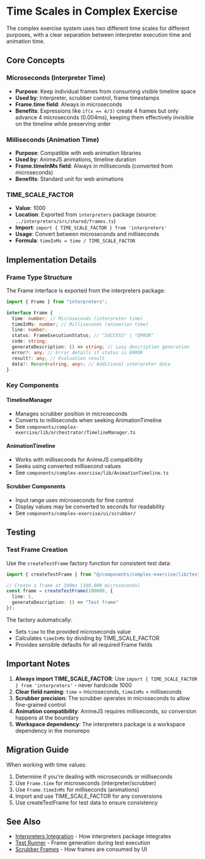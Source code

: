 # Time Scales in Complex Exercise

The complex exercise system uses two different time scales for different purposes, with a clear separation between interpreter execution time and animation time.

## Core Concepts

### Microseconds (Interpreter Time)

- **Purpose**: Keep individual frames from consuming visible timeline space
- **Used by**: Interpreter, scrubber control, frame timestamps
- **Frame.time field**: Always in microseconds
- **Benefits**: Expressions like `if(x == 4/3)` create 4 frames but only advance 4 microseconds (0.004ms), keeping them effectively invisible on the timeline while preserving order

### Milliseconds (Animation Time)

- **Purpose**: Compatible with web animation libraries
- **Used by**: AnimeJS animations, timeline duration
- **Frame.timeInMs field**: Always in milliseconds (converted from microseconds)
- **Benefits**: Standard unit for web animations

### TIME_SCALE_FACTOR

- **Value**: 1000
- **Location**: Exported from `interpreters` package (source: `../interpreters/src/shared/frames.ts`)
- **Import**: `import { TIME_SCALE_FACTOR } from 'interpreters'`
- **Usage**: Convert between microseconds and milliseconds
- **Formula**: `timeInMs = time / TIME_SCALE_FACTOR`

## Implementation Details

### Frame Type Structure

The Frame interface is exported from the interpreters package:

```typescript
import { Frame } from "interpreters";

interface Frame {
  time: number; // Microseconds (interpreter time)
  timeInMs: number; // Milliseconds (animation time)
  line: number;
  status: FrameExecutionStatus; // "SUCCESS" | "ERROR"
  code: string;
  generateDescription: () => string; // Lazy description generation
  error?: any; // Error details if status is ERROR
  result?: any; // Evaluation result
  data?: Record<string, any>; // Additional interpreter data
}
```

### Key Components

#### TimelineManager

- Manages scrubber position in microseconds
- Converts to milliseconds when seeking AnimationTimeline
- See `components/complex-exercise/lib/orchestrator/TimelineManager.ts`

#### AnimationTimeline

- Works with milliseconds for AnimeJS compatibility
- Seeks using converted millisecond values
- See `components/complex-exercise/lib/AnimationTimeline.ts`

#### Scrubber Components

- Input range uses microseconds for fine control
- Display values may be converted to seconds for readability
- See `components/complex-exercise/ui/scrubber/`

## Testing

### Test Frame Creation

Use the `createTestFrame` factory function for consistent test data:

```typescript
import { createTestFrame } from "@/components/complex-exercise/lib/test-utils/createTestFrame";

// Create a frame at 100ms (100,000 microseconds)
const frame = createTestFrame(100000, {
  line: 5,
  generateDescription: () => "Test frame"
});
```

The factory automatically:

- Sets `time` to the provided microseconds value
- Calculates `timeInMs` by dividing by TIME_SCALE_FACTOR
- Provides sensible defaults for all required Frame fields

## Important Notes

1. **Always import TIME_SCALE_FACTOR**: Use `import { TIME_SCALE_FACTOR } from 'interpreters'` - never hardcode 1000
2. **Clear field naming**: `time` = microseconds, `timeInMs` = milliseconds
3. **Scrubber precision**: The scrubber operates in microseconds to allow fine-grained control
4. **Animation compatibility**: AnimeJS requires milliseconds, so conversion happens at the boundary
5. **Workspace dependency**: The interpreters package is a workspace dependency in the monorepo

## Migration Guide

When working with time values:

1. Determine if you're dealing with microseconds or milliseconds
2. Use `Frame.time` for microseconds (interpreter/scrubber)
3. Use `Frame.timeInMs` for milliseconds (animations)
4. Import and use TIME_SCALE_FACTOR for any conversions
5. Use createTestFrame for test data to ensure consistency

## See Also

- [Interpreters Integration](./interpreters.md) - How interpreters package integrates
- [Test Runner](./test-runner.md) - Frame generation during test execution
- [Scrubber Frames](./scrubber-frames.md) - How frames are consumed by UI

